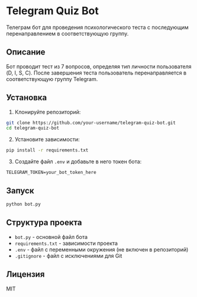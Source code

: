 # Telegram Quiz Bot

Телеграм бот для проведения психологического теста с последующим перенаправлением в соответствующую группу.

## Описание

Бот проводит тест из 7 вопросов, определяя тип личности пользователя (D, I, S, C). После завершения теста пользователь перенаправляется в соответствующую группу Telegram.

## Установка

1. Клонируйте репозиторий:
```bash
git clone https://github.com/your-username/telegram-quiz-bot.git
cd telegram-quiz-bot
```

2. Установите зависимости:
```bash
pip install -r requirements.txt
```

3. Создайте файл `.env` и добавьте в него токен бота:
```
TELEGRAM_TOKEN=your_bot_token_here
```

## Запуск

```bash
python bot.py
```

## Структура проекта

- `bot.py` - основной файл бота
- `requirements.txt` - зависимости проекта
- `.env` - файл с переменными окружения (не включен в репозиторий)
- `.gitignore` - файл с исключениями для Git

## Лицензия

MIT 
